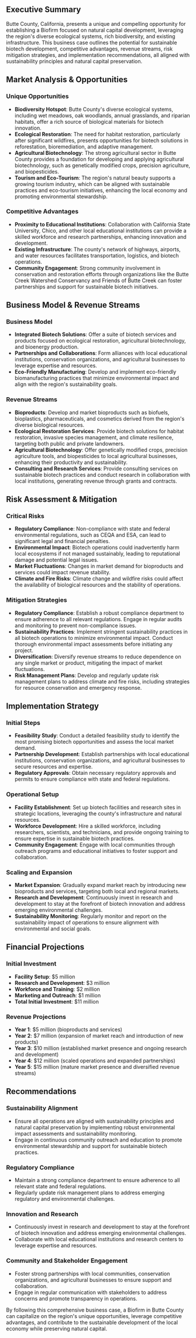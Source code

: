 ## Executive Summary

Butte County, California, presents a unique and compelling opportunity for establishing a Biofirm focused on natural capital development, leveraging the region's diverse ecological systems, rich biodiversity, and existing infrastructure. This business case outlines the potential for sustainable biotech development, competitive advantages, revenue streams, risk mitigation strategies, and implementation recommendations, all aligned with sustainability principles and natural capital preservation.

## Market Analysis & Opportunities

### Unique Opportunities
- **Biodiversity Hotspot**: Butte County's diverse ecological systems, including wet meadows, oak woodlands, annual grasslands, and riparian habitats, offer a rich source of biological materials for biotech innovation.
- **Ecological Restoration**: The need for habitat restoration, particularly after significant wildfires, presents opportunities for biotech solutions in reforestation, bioremediation, and adaptive management.
- **Agricultural Biotechnology**: The strong agricultural sector in Butte County provides a foundation for developing and applying agricultural biotechnology, such as genetically modified crops, precision agriculture, and biopesticides.
- **Tourism and Eco-Tourism**: The region's natural beauty supports a growing tourism industry, which can be aligned with sustainable practices and eco-tourism initiatives, enhancing the local economy and promoting environmental stewardship.

### Competitive Advantages
- **Proximity to Educational Institutions**: Collaboration with California State University, Chico, and other local educational institutions can provide a skilled workforce and research partnerships, enhancing innovation and development.
- **Existing Infrastructure**: The county's network of highways, airports, and water resources facilitates transportation, logistics, and biotech operations.
- **Community Engagement**: Strong community involvement in conservation and restoration efforts through organizations like the Butte Creek Watershed Conservancy and Friends of Butte Creek can foster partnerships and support for sustainable biotech initiatives.

## Business Model & Revenue Streams

### Business Model
- **Integrated Biotech Solutions**: Offer a suite of biotech services and products focused on ecological restoration, agricultural biotechnology, and bioenergy production.
- **Partnerships and Collaborations**: Form alliances with local educational institutions, conservation organizations, and agricultural businesses to leverage expertise and resources.
- **Eco-Friendly Manufacturing**: Develop and implement eco-friendly biomanufacturing practices that minimize environmental impact and align with the region's sustainability goals.

### Revenue Streams
- **Bioproducts**: Develop and market bioproducts such as biofuels, bioplastics, pharmaceuticals, and cosmetics derived from the region's diverse biological resources.
- **Ecological Restoration Services**: Provide biotech solutions for habitat restoration, invasive species management, and climate resilience, targeting both public and private landowners.
- **Agricultural Biotechnology**: Offer genetically modified crops, precision agriculture tools, and biopesticides to local agricultural businesses, enhancing their productivity and sustainability.
- **Consulting and Research Services**: Provide consulting services on sustainable biotech practices and conduct research in collaboration with local institutions, generating revenue through grants and contracts.

## Risk Assessment & Mitigation

### Critical Risks
- **Regulatory Compliance**: Non-compliance with state and federal environmental regulations, such as CEQA and ESA, can lead to significant legal and financial penalties.
- **Environmental Impact**: Biotech operations could inadvertently harm local ecosystems if not managed sustainably, leading to reputational damage and potential legal issues.
- **Market Fluctuations**: Changes in market demand for bioproducts and services could impact revenue stability.
- **Climate and Fire Risks**: Climate change and wildfire risks could affect the availability of biological resources and the stability of operations.

### Mitigation Strategies
- **Regulatory Compliance**: Establish a robust compliance department to ensure adherence to all relevant regulations. Engage in regular audits and monitoring to prevent non-compliance issues.
- **Sustainability Practices**: Implement stringent sustainability practices in all biotech operations to minimize environmental impact. Conduct thorough environmental impact assessments before initiating any project.
- **Diversification**: Diversify revenue streams to reduce dependence on any single market or product, mitigating the impact of market fluctuations.
- **Risk Management Plans**: Develop and regularly update risk management plans to address climate and fire risks, including strategies for resource conservation and emergency response.

## Implementation Strategy

### Initial Steps
- **Feasibility Study**: Conduct a detailed feasibility study to identify the most promising biotech opportunities and assess the local market demand.
- **Partnership Development**: Establish partnerships with local educational institutions, conservation organizations, and agricultural businesses to secure resources and expertise.
- **Regulatory Approvals**: Obtain necessary regulatory approvals and permits to ensure compliance with state and federal regulations.

### Operational Setup
- **Facility Establishment**: Set up biotech facilities and research sites in strategic locations, leveraging the county's infrastructure and natural resources.
- **Workforce Development**: Hire a skilled workforce, including researchers, scientists, and technicians, and provide ongoing training to ensure expertise in sustainable biotech practices.
- **Community Engagement**: Engage with local communities through outreach programs and educational initiatives to foster support and collaboration.

### Scaling and Expansion
- **Market Expansion**: Gradually expand market reach by introducing new bioproducts and services, targeting both local and regional markets.
- **Research and Development**: Continuously invest in research and development to stay at the forefront of biotech innovation and address emerging environmental challenges.
- **Sustainability Monitoring**: Regularly monitor and report on the sustainability impact of operations to ensure alignment with environmental and social goals.

## Financial Projections

### Initial Investment
- **Facility Setup**: $5 million
- **Research and Development**: $3 million
- **Workforce and Training**: $2 million
- **Marketing and Outreach**: $1 million
- **Total Initial Investment**: $11 million

### Revenue Projections
- **Year 1**: $5 million (bioproducts and services)
- **Year 2**: $7 million (expansion of market reach and introduction of new products)
- **Year 3**: $10 million (established market presence and ongoing research and development)
- **Year 4**: $12 million (scaled operations and expanded partnerships)
- **Year 5**: $15 million (mature market presence and diversified revenue streams)

## Recommendations

### Sustainability Alignment
- Ensure all operations are aligned with sustainability principles and natural capital preservation by implementing robust environmental impact assessments and sustainability monitoring.
- Engage in continuous community outreach and education to promote environmental stewardship and support for sustainable biotech practices.

### Regulatory Compliance
- Maintain a strong compliance department to ensure adherence to all relevant state and federal regulations.
- Regularly update risk management plans to address emerging regulatory and environmental challenges.

### Innovation and Research
- Continuously invest in research and development to stay at the forefront of biotech innovation and address emerging environmental challenges.
- Collaborate with local educational institutions and research centers to leverage expertise and resources.

### Community and Stakeholder Engagement
- Foster strong partnerships with local communities, conservation organizations, and agricultural businesses to ensure support and collaboration.
- Engage in regular communication with stakeholders to address concerns and promote transparency in operations.

By following this comprehensive business case, a Biofirm in Butte County can capitalize on the region's unique opportunities, leverage competitive advantages, and contribute to the sustainable development of the local economy while preserving natural capital.